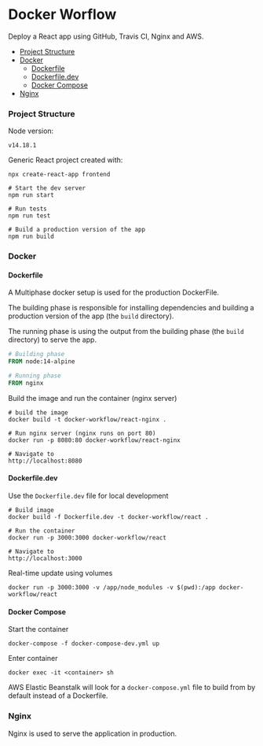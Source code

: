 # Docker Worflow 

Deploy a React app using GitHub, Travis CI, Nginx and AWS.

* [Project Structure](#project-structure)
* [Docker](#docker)
  * [Dockerfile](#dockerfile)
  * [Dockerfile.dev](#dockerfiledev)
  * [Docker Compose](#docker-compose)
* [Nginx](#nginx)

### Project Structure 
Node version: 
```Shell 
v14.18.1
```
Generic React project created with: 
```shell
npx create-react-app frontend
```
```shell
# Start the dev server
npm run start 

# Run tests 
npm run test

# Build a production version of the app
npm run build
```

### Docker 

#### Dockerfile

A Multiphase docker setup is used for the production DockerFile. 

The building phase is responsible for installing dependencies and building
a production version of the app (the `build` directory).

The running phase is using the output from the building phase
(the `build` directory) to serve the app.
```Dockerfile
# Building phase 
FROM node:14-alpine 

# Running phase
FROM nginx
```

Build the image and run the container (nginx server)
```shell
# build the image
docker build -t docker-workflow/react-nginx .

# Run nginx server (nginx runs on port 80)
docker run -p 8080:80 docker-workflow/react-nginx

# Navigate to 
http://localhost:8080
```

#### Dockerfile.dev
Use the `Dockerfile.dev` file for local development
```shell
# Build image 
docker build -f Dockerfile.dev -t docker-workflow/react .

# Run the container 
docker run -p 3000:3000 docker-workflow/react

# Navigate to 
http://localhost:3000
```
Real-time update using volumes
```shell
docker run -p 3000:3000 -v /app/node_modules -v $(pwd):/app docker-workflow/react
```

#### Docker Compose
Start the container 
```shell
docker-compose -f docker-compose-dev.yml up
```
Enter container
```shell
docker exec -it <container> sh 
```

AWS Elastic Beanstalk will look for a `docker-compose.yml` file to build from 
by default instead of a Dockerfile. 

### Nginx 
Nginx is used to serve the application in production.
